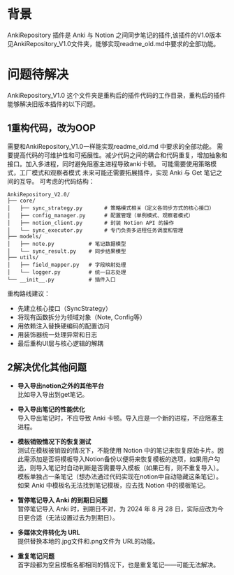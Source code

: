# 背景
AnkiRepository 插件是 Anki 与 Notion 之间同步笔记的插件,该插件的V1.0版本见AnkiRepository_V1.0文件夹，能够实现readme_old.md中要求的全部功能。

# 问题待解决

AnkiRepository_V1.0 这个文件夹是重构后的插件代码的工作目录，重构后的插件能够解决旧版本插件的以下问题。
## **1重构代码，改为OOP**
  需要和AnkiRepository_V1.0一样能实现readme_old.md 中要求的全部功能。
  需要提高代码的可维护性和可拓展性。减少代码之间的耦合和代码重复，增加抽象和接口。加入多进程，同时避免阻塞主进程导致anki卡顿。
  可能需要使用策略模式，工厂模式和观察者模式
  未来可能还需要拓展插件，实现 Anki 与 Get 笔记之间的互导。
  可考虑的代码结构：
  ```
  AnkiRepository_V2.0/
├── core/
│   ├── sync_strategy.py       # 策略模式相关（定义各同步方式的核心接口）
│   ├── config_manager.py      # 配置管理（单例模式、观察者模式）
│   ├── notion_client.py       # 封装 Notion API 的操作
│   └── sync_executor.py       # 专门负责多进程任务调度和管理
├── models/
│   ├── note.py           # 笔记数据模型
│   └── sync_result.py    # 同步结果模型
├── utils/
│   ├── field_mapper.py   # 字段映射处理
│   └── logger.py         # 统一日志处理
└── __init__.py           # 插件入口
  ```
重构路线建议：
- 先建立核心接口（SyncStrategy）
- 将现有函数拆分为领域对象（Note, Config等）
- 用依赖注入替换硬编码的配置访问
- 用装饰器统一处理异常和日志
- 最后重构UI层与核心逻辑的解耦

## **2解决优化其他问题**  
- **导入导出notion之外的其他平台**  
  比如导入导出到get笔记。
  
- **导入导出笔记的性能优化**  
  导入导出笔记时，不应导致 Anki 卡顿。导入应是一个新的进程，不应阻塞主进程。

- **模板销毁情况下的恢复测试**  
  测试在模板被销毁的情况下，不能使用 Notion 中的笔记来恢复原始卡片。因此需添加是否将模板导入Notion备份以便将来恢复模板的选项，如果用户勾选，则导入笔记时自动判断是否需要导入模板（如果已有，则不重复导入）。模板单独占一条笔记（想办法通过代码实现在notion中自动隐藏这条笔记）。如果 Anki 中模板名无法找到笔记模板，应去找 Notion 中的模板笔记。

<!-- - **Notion 正文中重复卡片内容**  
  在 Notion 正文中重复卡片内容，方便搜索（用户自己添加的 Notion 正文应在这之后）。 -->

- **暂停笔记导入 Anki 的到期日问题**  
  暂停笔记导入 Anki 时，到期日不对，为 2024 年 8 月 28 日，实际应改为今日更合适（无法设置过去为到期日）。

- **多媒体文件转化为 URL**  
  提供替换本地的.jpg文件和.png文件为 URL的功能。

- **重复笔记问题**  
  首字段都为空且模板名都相同的情况下，也是重复笔记——可能无法解决。